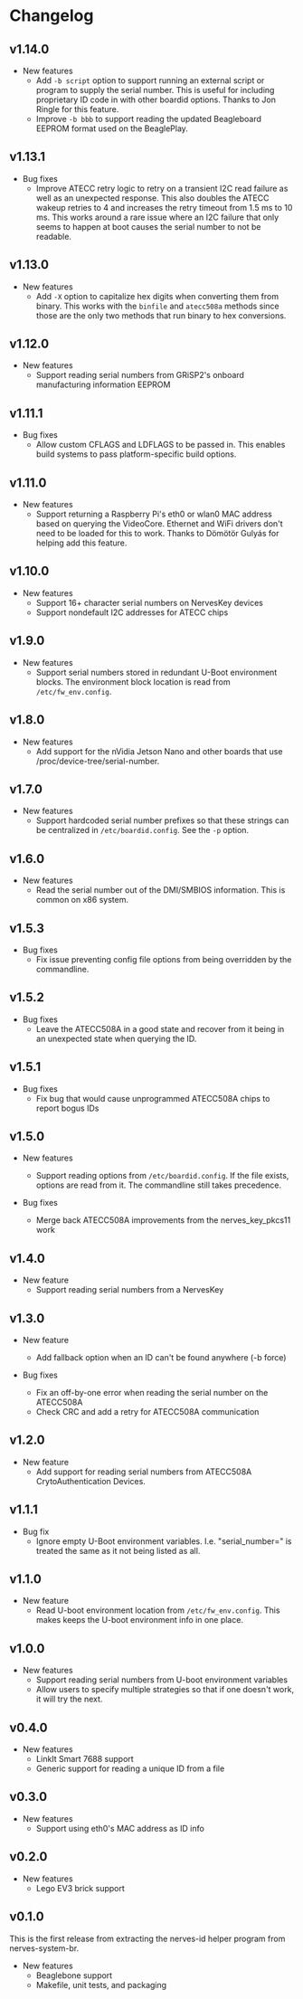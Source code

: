 # Changelog

## v1.14.0

* New features
  * Add `-b script` option to support running an external script or program to
    supply the serial number. This is useful for including proprietary ID code
    in with other boardid options. Thanks to Jon Ringle for this feature.
  * Improve `-b bbb` to support reading the updated Beagleboard EEPROM format
    used on the BeaglePlay.

## v1.13.1

* Bug fixes
  * Improve ATECC retry logic to retry on a transient I2C read failure as well
    as an unexpected response. This also doubles the ATECC wakeup retries to
    4 and increases the retry timeout from 1.5 ms to 10 ms. This works around
    a rare issue where an I2C failure that only seems to happen at boot causes
    the serial number to not be readable.

## v1.13.0

* New features
  * Add `-X` option to capitalize hex digits when converting them from binary.
    This works with the `binfile` and `atecc508a` methods since those are the
    only two methods that run binary to hex conversions.

## v1.12.0

* New features
  * Support reading serial numbers from GRiSP2's onboard manufacturing
    information EEPROM

## v1.11.1

* Bug fixes
  * Allow custom CFLAGS and LDFLAGS to be passed in. This enables build systems
    to pass platform-specific build options.

## v1.11.0

* New features
  * Support returning a Raspberry Pi's eth0 or wlan0 MAC address based on
    querying the VideoCore. Ethernet and WiFi drivers don't need to be loaded
    for this to work. Thanks to Dömötör Gulyás for helping add this feature.

## v1.10.0

* New features
  * Support 16+ character serial numbers on NervesKey devices
  * Support nondefault I2C addresses for ATECC chips

## v1.9.0

* New features
  * Support serial numbers stored in redundant U-Boot environment blocks. The
    environment block location is read from `/etc/fw_env.config`.

## v1.8.0

* New features
  * Add support for the nVidia Jetson Nano and other boards that use
    /proc/device-tree/serial-number.

## v1.7.0

* New features
  * Support hardcoded serial number prefixes so that these strings can be
    centralized in `/etc/boardid.config`. See the `-p` option.

## v1.6.0

* New features
  * Read the serial number out of the DMI/SMBIOS information. This is common on
    x86 system.

## v1.5.3

* Bug fixes
  * Fix issue preventing config file options from being overridden by the
    commandline.

## v1.5.2

* Bug fixes
  * Leave the ATECC508A in a good state and recover from it being in an
    unexpected state when querying the ID.

## v1.5.1

* Bug fixes
  * Fix bug that would cause unprogrammed ATECC508A chips to report bogus
    IDs

## v1.5.0

* New features
  * Support reading options from `/etc/boardid.config`. If the file exists,
    options are read from it. The commandline still takes precedence.

* Bug fixes
  * Merge back ATECC508A improvements from the nerves_key_pkcs11 work

## v1.4.0

* New feature
  * Support reading serial numbers from a NervesKey

## v1.3.0

* New feature
  * Add fallback option when an ID can't be found anywhere (-b force)

* Bug fixes
  * Fix an off-by-one error when reading the serial number on the ATECC508A
  * Check CRC and add a retry for ATECC508A communication

## v1.2.0

* New feature
  * Add support for reading serial numbers from ATECC508A CrytoAuthentication
    Devices.

## v1.1.1

* Bug fix
  * Ignore empty U-Boot environment variables. I.e. "serial_number=" is treated
    the same as it not being listed as all.

## v1.1.0

* New feature
  * Read U-boot environment location from `/etc/fw_env.config`. This makes keeps
    the U-boot environment info in one place.

## v1.0.0

* New features
  * Support reading serial numbers from U-boot environment variables
  * Allow users to specify multiple strategies so that if one doesn't work,
    it will try the next.

## v0.4.0

* New features
  * LinkIt Smart 7688 support
  * Generic support for reading a unique ID from a file

## v0.3.0

* New features
  * Support using eth0's MAC address as ID info

## v0.2.0

* New features
  * Lego EV3 brick support

## v0.1.0

This is the first release from extracting the nerves-id helper program from
nerves-system-br.

* New features
  * Beaglebone support
  * Makefile, unit tests, and packaging

